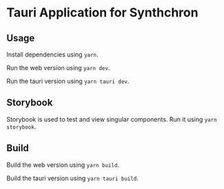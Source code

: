 # Tauri Application for Synthchron

## Usage

Install dependencies using `yarn`.

Run the web version using `yarn dev`.

Run the tauri version using `yarn tauri dev`.

## Storybook

Storybook is used to test and view singular components. Run it using `yarn storybook`.

## Build

Build the web version using `yarn build`.

Build the tauri version using `yarn tauri build`.
